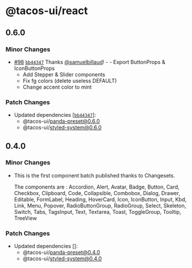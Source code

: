 # @tacos-ui/react

## 0.6.0

### Minor Changes

- [#98](https://github.com/samuelbillaud/tacos-ui/pull/98) [`bb44347`](https://github.com/samuelbillaud/tacos-ui/commit/bb44347e85467afdebf4f5829dd1e1b926c0eeb0) Thanks [@samuelbillaud](https://github.com/samuelbillaud)! - - Export ButtonProps & IconButtonProps
  - Add Stepper & Slider components
  - Fix fg colors (delete useless DEFAULT)
  - Change accent color to mint

### Patch Changes

- Updated dependencies [[`bb44347`](https://github.com/samuelbillaud/tacos-ui/commit/bb44347e85467afdebf4f5829dd1e1b926c0eeb0)]:
  - @tacos-ui/panda-preset@0.6.0
  - @tacos-ui/styled-system@0.6.0

## 0.4.0

### Minor Changes

- This is the first component batch published thanks to Changesets.

  The components are : Accordion, Alert, Avatar, Badge, Button, Card, Checkbox, Clipboard, Code, Collapsible, Combobox, Dialog, Drawer, Editable, FormLabel, Heading, HoverCard, Icon, IconButton, Input, Kbd, Link, Menu, Popover, RadioButtonGroup, RadioGroup, Select, Skeleton, Switch, Tabs, TagsInput, Text, Textarea, Toast, ToggleGroup, Tooltip, TreeView

### Patch Changes

- Updated dependencies []:
  - @tacos-ui/panda-preset@0.4.0
  - @tacos-ui/styled-system@0.4.0
